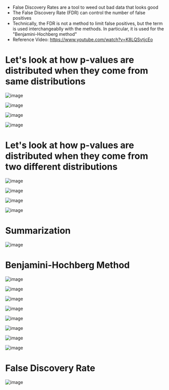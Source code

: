 * False Discovery Rates are a tool to weed out bad data that looks good
* The False Discovery Rate (FDR) can control the number of false positives
* Technically, the FDR is not a method to limit false positives, but the term is used interchangeablly with the methods. In particular, it is used for the "Benjamini-Hochberg method"
* Reference Video: https://www.youtube.com/watch?v=K8LQSvtjcEo

# Let's look at how p-values are distributed when they come from same distributions

![image](https://user-images.githubusercontent.com/60442877/190928851-eacff982-66fd-4c07-b5cd-22cecd47c72f.png)

![image](https://user-images.githubusercontent.com/60442877/190928874-a517f9cb-1e0e-4cda-9c4d-534eca6e4493.png)

![image](https://user-images.githubusercontent.com/60442877/190928933-917e2fb8-619b-45ee-a12d-1b09c56686fd.png)

![image](https://user-images.githubusercontent.com/60442877/190928946-8b643618-3e9b-45d3-a429-00ae5c41634a.png)

# Let's look at how p-values are distributed when they come from two different distributions

![image](https://user-images.githubusercontent.com/60442877/190929058-f90abaa6-6f70-41d4-b43a-f53d6d5a6b88.png)

![image](https://user-images.githubusercontent.com/60442877/190929061-75a40a8d-ef6f-46bf-9d60-e2b212e63545.png)

![image](https://user-images.githubusercontent.com/60442877/190929068-200ef616-d179-443e-9064-384fab3aa664.png)

![image](https://user-images.githubusercontent.com/60442877/190929076-9016fbed-8b85-47d0-834c-df087d7ab4db.png)

# Summarization

![image](https://user-images.githubusercontent.com/60442877/190929121-02c9b815-2d10-4ea2-b07d-d148d1ed080a.png)

# Benjamini-Hochberg Method

![image](https://user-images.githubusercontent.com/60442877/190929353-2cd26833-a892-44d8-923e-742fd01b13c6.png)

![image](https://user-images.githubusercontent.com/60442877/190929649-98c36cca-a261-4c68-9e39-bec72f2406db.png)

![image](https://user-images.githubusercontent.com/60442877/190929708-12bbcb82-052c-420f-b6ab-ba1277676a19.png)

![image](https://user-images.githubusercontent.com/60442877/190929727-45433af1-469a-4d04-882c-bd24fb67e1ac.png)

![image](https://user-images.githubusercontent.com/60442877/190929744-47e18c5d-46ac-4d3b-8c52-87c130904fda.png)

![image](https://user-images.githubusercontent.com/60442877/190929763-10a56b05-0906-4395-a8c4-7b0a52133b40.png)

![image](https://user-images.githubusercontent.com/60442877/190929771-55fb9576-c403-415b-894f-5efd2340c595.png)

![image](https://user-images.githubusercontent.com/60442877/190929796-e21ce271-1808-4ccd-9e05-359f3dc22bb8.png)

# False Discovery Rate

![image](https://user-images.githubusercontent.com/60442877/190930189-728595fc-0d38-4117-8645-217f07a994cd.png)




